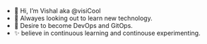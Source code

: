 - 👋 Hi, I’m Vishal aka @visiCool
- 👀 Alwayes looking out to learn new technology.
- 🌱 Desire to become DevOps and GitOps.
- ✨ believe in continuous learning and continouse experimenting.

<!---
visit GitHub/visit GitHub is a ✨ special ✨ repository because its `README.md` (this file) appears on your GitHub profile.
You can click the Preview link to take a look at your changes.
--->
